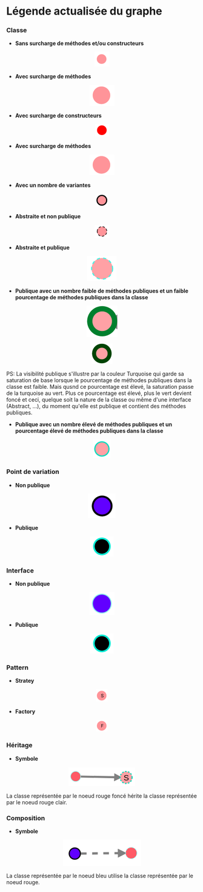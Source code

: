 # Légende actualisée du graphe

### Classe
* **Sans surcharge de méthodes et/ou constructeurs**
<p align="center">
    <img src="./readme_files/class.png"/>
</p>

* **Avec surcharge de méthodes**
<p align="center">
    <img src="./readme_files/class_method_overload.png"/>
</p>

* **Avec surcharge de constructeurs**
<p align="center">
    <img src="./readme_files/class_constructor_overloads.png"/>
</p>

* **Avec surcharge de méthodes**
<p align="center">
    <img src="./readme_files/class_method_overload.png"/>
</p>

* **Avec un nombre de variantes**
<p align="center">
    <img src="./readme_files/class_variants.png"/>
</p>

* **Abstraite et non publique**
<p align="center">
    <img src="./readme_files/class_abstract.png"/>
</p>

* **Abstraite et publique**
<p align="center">
    <img src="./readme_files/abstract_public.png"/>
</p>

* **Publique avec un nombre faible de méthodes publiques et un faible pourcentage de méthodes publiques dans la classe**
<p align="center">
    <img src="./readme_files/class_public_green.png"/>
</p>
<p align="center">
    <img src="./readme_files/class_public_green_more.png"/>
</p>

PS: La visibilité publique s'illustre par la couleur Turquoise qui garde sa saturation de base lorsque le pourcentage de méthodes publiques dans la classe est faible.
Mais qusnd ce pourcentage est élevé, la saturation passe de la turquoise au vert.
Plus ce pourcentage est élevé, plus le vert devient foncé et ceci, quelque soit la nature de la classe ou même d'une interface (Abstract, ...), du moment qu'elle est publique et contient des méthodes publiques. 

* **Publique avec un nombre élevé de méthodes publiques et un pourcentage élevé de méthodes publiques dans la classe**
<p align="center">
    <img src="./readme_files/class_public_green_light.png"/>
</p>

### Point de variation
* **Non publique**
<p align="center">
    <img src="./readme_files/variant_non_public.png"/>
</p>

* **Publique**
<p align="center">
    <img src="./readme_files/interface_public.png"/>
</p>

### Interface
* **Non publique**
<p align="center">
    <img src="./readme_files/variant_public.png"/>
</p>

* **Publique**
<p align="center">
    <img src="./readme_files/interface_public.png"/>
</p>
       
### Pattern
* **Stratey**
<p align="center">
    <img src="./readme_files/strategy.png"/>
</p>

* **Factory**
<p align="center">
    <img src="./readme_files/factory.png"/>
</p>

### Héritage
* **Symbole**
<p align="center">
    <img src="./readme_files/inheritance.png"/>
</p>
La classe représentée par le noeud rouge foncé hérite la classe représentée par le noeud rouge clair.

### Composition
* **Symbole**
<p align="center">
    <img src="./readme_files/composition.png"/>
</p>
La classe représentée par le noeud bleu utilise la classe représentée par le noeud rouge. 